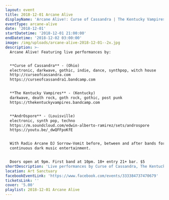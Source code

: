 ```yaml
---
layout: event
title: 2018-12-01 Arcane Alive
displayName: 'Arcane Alive!: Curse of Cassandra | The Kentucky Vampires | AndrOspore'
eventType: arcane-alive
date: '2018-12-01'
startDatetime: '2018-12-01 21:00:00'
endDatetime: '2018-12-02 03:00:00'
image: /img/uploads/arcane-alive-2018-12-01--2x.jpg
description: >-
  Arcane Alive! Featuring live performances by:


  **Curse of Cassandra** - (Ohio)
  electronic, darkwave, gothic, indie, dance, synthpop, witch house
  http://curseofcassandra.com
  https://curseofcassandra1.bandcamp.com


  **The Kentucky Vampires** - (Kentucky)
  darkwave, death rock, goth rock, gothic, post punk
  https://thekentuckyvampires.bandcamp.com


  **AndrOspore** - (Louisville)
  electronic, synth pop, techno
  https://m.soundcloud.com/edwin-alberto-ramirez/sets/androspore
  https://youtu.be/_dwQFFpoKfE


  With Radio Arcane DJ Sorrow-Vomit before, between and after bands for
  continuous dark music entertainment.


  Doors open at 9pm. First band at 10pm. 18+ entry 21+ bar. $5
shortDescription: 'Live performances by Curse of Cassandra, The Kentucky Vampires, and AndrOspore'
location: Art Sanctuary
facebookEventLink: 'https://www.facebook.com/events/333384737470679'
ticketsLink: ''
cover: '5.00'
playlist: 2018-12-01 Arcane Alive
---
```

